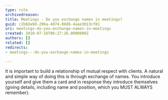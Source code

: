 ```yaml
---
type: rule
archivedreason: 
title: Meetings - Do you exchange names in meetings?
guid: c2b8da9d-296a-4d74-88d8-4aae3013cf81
uri: meetings-do-you-exchange-names-in-meetings
created: 2010-07-16T06:27:26.0000000Z
authors: []
related: []
redirects:
- meetings---do-you-exchange-names-in-meetings

---
```


It is important to build a relationship of mutual respect with clients. A natural and simple way of doing this is through exchange of names. You introduce yourself and give them a card and in response they introduce themselves (giving details, including name and position, which you MUST ALWAYS remember).  
<!--endintro-->
